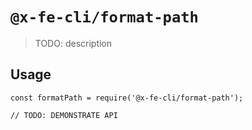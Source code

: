 # `@x-fe-cli/format-path`

> TODO: description

## Usage

```
const formatPath = require('@x-fe-cli/format-path');

// TODO: DEMONSTRATE API
```
